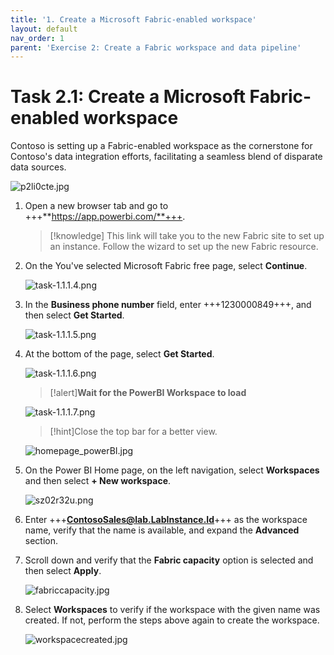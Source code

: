 ```yaml
---
title: '1. Create a Microsoft Fabric-enabled workspace'
layout: default
nav_order: 1
parent: 'Exercise 2: Create a Fabric workspace and data pipeline'
---
```


# Task 2.1: Create a Microsoft Fabric-enabled workspace

Contoso is setting up a Fabric-enabled workspace as the cornerstone for Contoso's data integration efforts, facilitating a seamless blend of disparate data sources. 

![p2li0cte.jpg](../media/instructions254096/p2li0cte.jpg)
 

1. Open a new browser tab and go to +++**https://app.powerbi.com/**+++.

    >[!knowledge] This link will take you to the new Fabric site to set up an instance. Follow the wizard to set up the new Fabric resource.

1. On the You've selected Microsoft Fabric free page, select **Continue**.

    ![task-1.1.1.4.png](../media/instructions240153/task-1.1.1.4.png)

1. In the **Business phone number** field, enter +++1230000849+++, and then select **Get Started**. 

    ![task-1.1.1.5.png](../media/instructions240153/task-1.1.1.5.png)

1. At the bottom of the page, select **Get Started**.

    ![task-1.1.1.6.png](../media/instructions240153/task-1.1.1.6.png)

    >[!alert]**Wait for the PowerBI Workspace to load**

    ![task-1.1.1.7.png](../media/instructions240153/task-1.1.1.7.png)

    >[!hint]Close the top bar for a better view.

    ![homepage_powerBI.jpg](../media/instructions254096/homepage_powerBI.jpg)


1. On the Power BI Home page, on the left navigation, select **Workspaces** and then select **+ New workspace**.

    <!-- ![euxmwptl.png](../media/instructions249094/euxmwptl.png) -->

    ![sz02r32u.png](../media/instructions249094/sz02r32u.png)

1. Enter +++**ContosoSales@lab.LabInstance.Id**+++ as the workspace name, verify that the name is available, and expand the **Advanced** section.

1. Scroll down and verify that the **Fabric capacity** option is selected and then select **Apply**.

    ![fabriccapacity.jpg](../media/instructions254096/fabriccapacity.jpg)

1. Select **Workspaces** to verify if the workspace with the given name was created. If not, perform the steps above again to create the workspace.

    ![workspacecreated.jpg](../media/instructions254096/workspacecreated.jpg)
